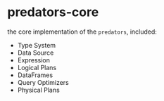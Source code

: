 # predators-core
the core implementation of the `predators`, included:
* Type System
* Data Source
* Expression
* Logical Plans
* DataFrames
* Query Optimizers
* Physical Plans